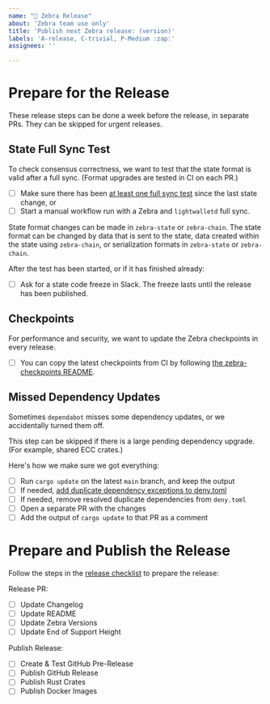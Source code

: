 ```yaml
---
name: "🚀 Zebra Release"
about: 'Zebra team use only'
title: 'Publish next Zebra release: (version)'
labels: 'A-release, C-trivial, P-Medium :zap:'
assignees: ''

---
```


# Prepare for the Release

These release steps can be done a week before the release, in separate PRs.
They can be skipped for urgent releases.

## State Full Sync Test

To check consensus correctness, we want to test that the state format is valid after a full sync. (Format upgrades are tested in CI on each PR.)

- [ ] Make sure there has been [at least one full sync test](https://github.com/ZcashFoundation/zebra/actions/workflows/continous-integration-docker.yml?query=event%3Aschedule) since the last state change, or
- [ ] Start a manual workflow run with a Zebra and `lightwalletd` full sync.

State format changes can be made in `zebra-state` or `zebra-chain`. The state format can be changed by data that is sent to the state, data created within the state using `zebra-chain`, or serialization formats in `zebra-state` or `zebra-chain`. 

After the test has been started, or if it has finished already:
- [ ] Ask for a state code freeze in Slack. The freeze lasts until the release has been published.

## Checkpoints

For performance and security, we want to update the Zebra checkpoints in every release.
- [ ] You can copy the latest checkpoints from CI by following [the zebra-checkpoints README](https://github.com/ZcashFoundation/zebra/blob/main/zebra-utils/README.md#zebra-checkpoints).

## Missed Dependency Updates

Sometimes `dependabot` misses some dependency updates, or we accidentally turned them off.

This step can be skipped if there is a large pending dependency upgrade. (For example, shared ECC crates.)

Here's how we make sure we got everything:
- [ ] Run `cargo update` on the latest `main` branch, and keep the output
- [ ] If needed, [add duplicate dependency exceptions to deny.toml](https://github.com/ZcashFoundation/zebra/blob/main/book/src/dev/continuous-integration.md#fixing-duplicate-dependencies-in-check-denytoml-bans)
- [ ] If needed, remove resolved duplicate dependencies from `deny.toml`
- [ ] Open a separate PR with the changes
- [ ] Add the output of `cargo update` to that PR as a comment

# Prepare and Publish the Release

Follow the steps in the [release checklist](https://github.com/ZcashFoundation/zebra/blob/main/.github/PULL_REQUEST_TEMPLATE/release-checklist.md) to prepare the release:

Release PR:
- [ ] Update Changelog
- [ ] Update README
- [ ] Update Zebra Versions
- [ ] Update End of Support Height

Publish Release:
- [ ] Create & Test GitHub Pre-Release
- [ ] Publish GitHub Release
- [ ] Publish Rust Crates
- [ ] Publish Docker Images
